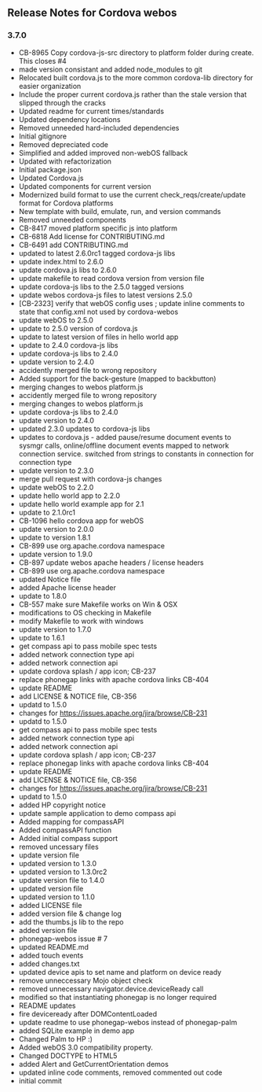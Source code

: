 <!--
#
# Licensed to the Apache Software Foundation (ASF) under one
# or more contributor license agreements.  See the NOTICE file
# distributed with this work for additional information
# regarding copyright ownership.  The ASF licenses this file
# to you under the Apache License, Version 2.0 (the
# "License"); you may not use this file except in compliance
# with the License.  You may obtain a copy of the License at
#
# http://www.apache.org/licenses/LICENSE-2.0
#
# Unless required by applicable law or agreed to in writing,
# software distributed under the License is distributed on an
# "AS IS" BASIS, WITHOUT WARRANTIES OR CONDITIONS OF ANY
#  KIND, either express or implied.  See the License for the
# specific language governing permissions and limitations
# under the License.
#
-->
## Release Notes for Cordova webos ##

### 3.7.0 ###

* CB-8965 Copy cordova-js-src directory to platform folder during create. This closes #4
* made version consistant and added node_modules to git
* Relocated built cordova.js to the more common cordova-lib directory for easier organization
* Include the proper current cordova.js rather than the stale version that slipped through the cracks
* Updated readme for current times/standards
* Updated dependency locations
* Removed unneeded hard-included dependencies
* Initial gitignore
* Removed depreciated code
* Simplified and added improved non-webOS fallback
* Updated with refactorization
* Initial package.json
* Updated Cordova.js
* Updated components for current version
* Modernized build format to use the current check_reqs/create/update format for Cordova platforms
* New template with build, emulate, run, and version commands
* Removed unneeded components
* CB-8417 moved platform specific js into platform
* CB-6818 Add license for CONTRIBUTING.md
* CB-6491 add CONTRIBUTING.md
* updated to latest 2.6.0rc1 tagged cordova-js libs
* update index.html to 2.6.0
* update cordova.js libs to 2.6.0
* update makefile to read cordova version from version file
* update cordova-js libs to the 2.5.0 tagged versions
* update webos cordova-js files to latest versions 2.5.0
* [CB-2323] verify that webOS config uses <widget>; update inline comments to state that config.xml not used by cordova-webos
* update webOS to 2.5.0
* update to 2.5.0 version of cordova.js
* update to latest version of files in hello world app
* update to 2.4.0 cordova-js libs
* update cordova-js libs to 2.4.0
* update version to 2.4.0
* accidently merged file to wrong repository
* Added support for the back-gesture (mapped to backbutton)
* merging changes to webos platform.js
* accidently merged file to wrong repository
* merging changes to webos platform.js
* update cordova-js libs to 2.4.0
* update version to 2.4.0
* updated 2.3.0 updates to cordova-js libs
* updates to cordova.js - added pause/resume document events to sysmgr calls, online/offline document events mapped to network connection service. switched from strings to constants in connection for connection type
* update version to 2.3.0
* merge pull request with cordova-js changes
* update webOS to 2.2.0
* update hello world app to 2.2.0
* update hello world example app for 2.1
* update to 2.1.0rc1
* CB-1096 hello cordova app for webOS
* update version to 2.0.0
* update to version 1.8.1
* CB-899 use org.apache.cordova namespace
* update version to 1.9.0
* CB-897 update webos apache headers / license headers
* CB-899 use org.apache.cordova namespace
* updated Notice file
* added Apache license header
* update to 1.8.0
* CB-557 make sure Makefile works on Win & OSX
* modifications to OS checking in Makefile
* modify Makefile to work with windows
* update version to 1.7.0
* update to 1.6.1
* get compass api to pass mobile spec tests
* added network connection type api
* added network connection api
* update cordova splash / app icon; CB-237
* replace phonegap links with apache cordova links CB-404
* update README
* add LICENSE & NOTICE file, CB-356
* updatd to 1.5.0
* changes for https://issues.apache.org/jira/browse/CB-231
* updatd to 1.5.0
* get compass api to pass mobile spec tests
* added network connection type api
* added network connection api
* update cordova splash / app icon; CB-237
* replace phonegap links with apache cordova links CB-404
* update README
* add LICENSE & NOTICE file, CB-356
* changes for https://issues.apache.org/jira/browse/CB-231
* updatd to 1.5.0
* added HP copyright notice
* update sample application to demo compass api
* Added mapping for compassAPI
* Added compassAPI function
* Added initial compass support
* removed uncessary files
* update version file
* updated version to 1.3.0
* updated version to 1.3.0rc2
* update version file to 1.4.0
* updated version file
* updated version to 1.1.0
* added LICENSE file
* added version file & change log
* add the thumbs.js lib to the repo
* added version file
* phonegap-webos issue # 7
* updated README.md
* added touch events
* added changes.txt
* updated device apis to set name and platform on device ready
* remove unneccessary Mojo object check
* removed unnecessary navigator.device.deviceReady call
* modified so that instantiating phonegap is no longer required
* README updates
* fire deviceready after DOMContentLoaded
* update readme to use phonegap-webos instead of phonegap-palm
* added SQLite example in demo app
* Changed Palm to HP :)
* Added webOS 3.0 compatibility property.
* Changed DOCTYPE to HTML5
* added Alert and GetCurrentOrientation demos
* updated inline code comments, removed commented out code
* initial commit
